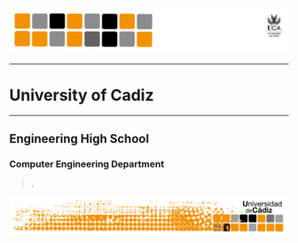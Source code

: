 ![](https://github.com/juan-uca/my-first-repo/blob/master/UCA_head.png)


------------

# University of Cadiz

------------
## Engineering High School
### Computer Engineering Department

> .

![](https://github.com/juan-uca/my-first-repo/blob/master/UCA_foot.png)
